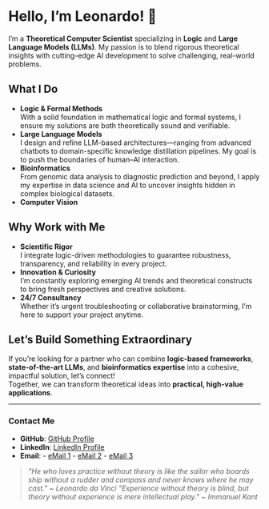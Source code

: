 # Hello, I’m Leonardo! 👋

I’m a **Theoretical Computer Scientist** specializing in **Logic** and **Large Language Models (LLMs)**. My passion is to blend rigorous theoretical insights with cutting-edge AI development to solve challenging, real-world problems.

## What I Do 

- **Logic & Formal Methods**  
  With a solid foundation in mathematical logic and formal systems, I ensure my solutions are both theoretically sound and verifiable.  
- **Large Language Models**  
  I design and refine LLM-based architectures—ranging from advanced chatbots to domain-specific knowledge distillation pipelines. My goal is to push the boundaries of human–AI interaction.  
- **Bioinformatics**  
  From genomic data analysis to diagnostic prediction and beyond, I apply my expertise in data science and AI to uncover insights hidden in complex biological datasets.
- **Computer Vision**

## Why Work with Me

- **Scientific Rigor**  
  I integrate logic-driven methodologies to guarantee robustness, transparency, and reliability in every project.  
- **Innovation & Curiosity**  
  I’m constantly exploring emerging AI trends and theoretical constructs to bring fresh perspectives and creative solutions.   
- **24/7 Consultancy**  
  Whether it’s urgent troubleshooting or collaborative brainstorming, I’m here to support your project anytime.

## Let’s Build Something Extraordinary

If you’re looking for a partner who can combine **logic-based frameworks**, **state-of-the-art LLMs**, and **bioinformatics expertise** into a cohesive, impactful solution, let’s connect!  
Together, we can transform theoretical ideas into **practical, high-value applications**.

---

### Contact Me

- **GitHub**: [GitHub Profile](https://github.com/leonardoserrentino)
- **LinkedIn**: [LinkedIn Profile](https://www.linkedin.com/in/leonardo-serrentino-677467236/)  
- **Email**:
      - [eMail 1](mailto:srrlrd@unife.it)
      - [eMail 2](mailto:leonardo.serrentino@edu.unife.it)
      - [eMail 3](mailto:serrentino.leonardo99@gmail.com)

> _"He who loves practice without theory is like the sailor who boards ship without a rudder and compass and never knows where he may cast." ~ Leonardo da Vinci_
> _"Experience without theory is blind, but theory without experience is mere intellectual play." ~ Immanuel Kant_
